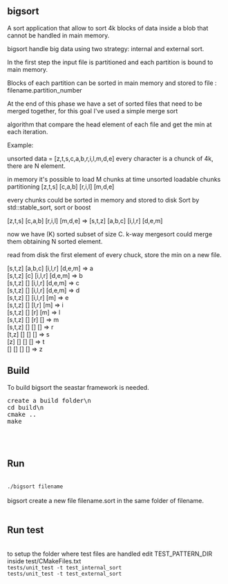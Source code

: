 <h2>bigsort</h2>

A sort application that allow to sort 4k blocks of data inside a blob that cannot be handled in main memory.

bigsort handle big data using two strategy: internal and external sort.

In the first step the input file is partitioned and each partition is bound to main memory.

Blocks of each partition can be sorted in main memory and stored to file : filename.partition_number

At the end of this phase we have a set of sorted files that need to be merged together, for this goal I've used a simple merge sort 

algorithm that compare the head element of each file and get the min at each iteration.  

Example:

unsorted data = [z,t,s,c,a,b,r,i,l,m,d,e] 
every character is a chunck of 4k, there are N element.

in memory it's possible to load M chunks at time
unsorted loadable chunks partitioning [z,t,s] [c,a,b] [r,i,l] [m,d,e]

every chunks could be sorted in memory and stored to disk
Sort by std::stable_sort, sort or boost

[z,t,s] [c,a,b] [r,i,l] [m,d,e] =>  [s,t,z] [a,b,c] [i,l,r] [d,e,m]

now we have (K) sorted subset of size C.
k-way mergesort could merge them obtaining N sorted element. 

read from disk the first element of every chuck, store the min on a new file.

[s,t,z] [a,b,c] [i,l,r] [d,e,m] => a<br>
[s,t,z] [c] [i,l,r] [d,e,m] => b<br>
[s,t,z] [] [i,l,r] [d,e,m] => c<br>
[s,t,z] [] [i,l,r] [d,e,m] => d<br>
[s,t,z] [] [i,l,r] [m] => e<br>
[s,t,z] [] [l,r] [m] => i<br>
[s,t,z] [] [r] [m] => l<br>
[s,t,z] [] [r] [] => m<br>
[s,t,z] [] [] [] => r<br>
[t,z] [] [] [] => s<br>
[z] [] [] [] => t<br>
[] [] [] [] => z<br>


<h2>Build</h2>
  
To build bigsort the seastar framework is needed.<br>

<pre>
create a build folder\n
cd build\n
cmake .. 
make
</pre>
</br></br>
<h2>Run</h2>
</br>
<code>./bigsort filename</code>
</br></br>
bigsort create a new file filename.sort in the same folder of filename.</br> 
</br>
<h2>Run test</h2>
</br>
to setup the folder where test files are handled edit TEST_PATTERN_DIR inside test/CMakeFiles.txt</br>
<code>tests/unit_test -t test_internal_sort</code></br>
<code>tests/unit_test -t test_external_sort</code></br>
 
